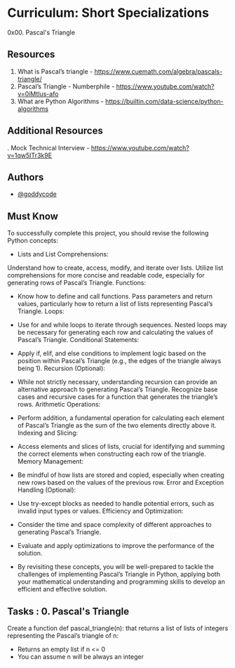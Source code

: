
# Curriculum: Short Specializations

0x00. Pascal's Triangle
## Resources
1. What is Pascal’s triangle - https://www.cuemath.com/algebra/pascals-triangle/
2. Pascal’s Triangle - Numberphile - https://www.youtube.com/watch?v=0iMtlus-afo
3. What are Python Algorithms - https://builtin.com/data-science/python-algorithms
## Additional Resources
. Mock Technical Interview - https://www.youtube.com/watch?v=1qw5ITr3k9E
## Authors

- [@goddycode](https://www.github.com/goddycode)


## Must Know
To successfully complete this project, you should revise the following Python concepts:

- Lists and List Comprehensions:

Understand how to create, access, modify, and iterate over lists.
Utilize list comprehensions for more concise and readable code, especially for generating rows of Pascal’s Triangle.
Functions:

- Know how to define and call functions.
Pass parameters and return values, particularly how to return a list of lists representing Pascal’s Triangle.
Loops:

- Use for and while loops to iterate through sequences.
Nested loops may be necessary for generating each row and calculating the values of Pascal’s Triangle.
Conditional Statements:

- Apply if, elif, and else conditions to implement logic based on the position within Pascal’s Triangle (e.g., the edges of the triangle always being 1).
Recursion (Optional):

- While not strictly necessary, understanding recursion can provide an alternative approach to generating Pascal’s Triangle.
Recognize base cases and recursive cases for a function that generates the triangle’s rows.
Arithmetic Operations:

- Perform addition, a fundamental operation for calculating each element of Pascal’s Triangle as the sum of the two elements directly above it.
Indexing and Slicing:

- Access elements and slices of lists, crucial for identifying and summing the correct elements when constructing each row of the triangle.
Memory Management:

- Be mindful of how lists are stored and copied, especially when creating new rows based on the values of the previous row.
Error and Exception Handling (Optional):

- Use try-except blocks as needed to handle potential errors, such as invalid input types or values.
Efficiency and Optimization:

- Consider the time and space complexity of different approaches to generating Pascal’s Triangle.
- Evaluate and apply optimizations to improve the performance of the solution.
- By revisiting these concepts, you will be well-prepared to tackle the challenges of implementing Pascal’s Triangle in Python, applying both your mathematical understanding and programming skills to develop an efficient and effective solution.
## Tasks : 0. Pascal's Triangle

Create a function def pascal_triangle(n): that returns a list of lists of integers representing the Pascal’s triangle of n:

- Returns an empty list if n <= 0
- You can assume n will be always an integer